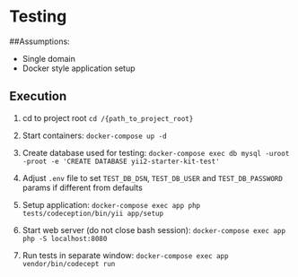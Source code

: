 # Testing

##Assumptions:
 - Single domain
 - Docker style application setup

## Execution

1. cd to project root `cd /{path_to_project_root}`

2. Start containers: `docker-compose up -d`

3. Create database used for testing: `docker-compose exec db mysql -uroot -proot -e 'CREATE DATABASE yii2-starter-kit-test'`

4. Adjust `.env` file to set `TEST_DB_DSN`, `TEST_DB_USER` and `TEST_DB_PASSWORD` params if different from defaults

5. Setup application: `docker-compose exec app php tests/codeception/bin/yii app/setup`

6. Start web server (do not close bash session): `docker-compose exec app php -S localhost:8080`

7. Run tests in separate window: `docker-compose exec app vendor/bin/codecept run`